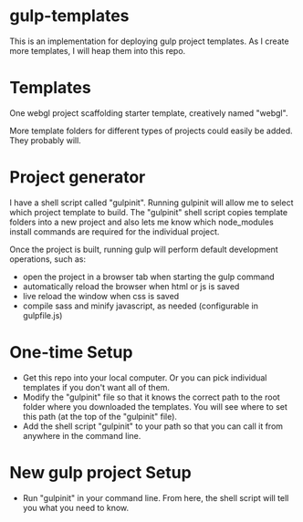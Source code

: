 # gulp-templates
This is an implementation for deploying gulp project templates. As I create more templates, I will heap them into this repo.

# Templates

One webgl project scaffolding starter template, creatively named "webgl". 

More template folders for different types of projects could easily be added. 
They probably will.

# Project generator

I have a shell script called "gulpinit". Running gulpinit will allow me to select which project template to build.
The "gulpinit" shell script copies template folders into a new project and also lets me know which 
node_modules install commands are required for the individual project.

Once the project is built, running gulp will perform default development operations, such as:

- open the project in a browser tab when starting the gulp command
- automatically reload the browser when html or js is saved
- live reload the window when css is saved
- compile sass and minify javascript, as needed (configurable in gulpfile.js)

# One-time Setup

- Get this repo into your local computer. Or you can pick individual templates if you don't want all of them.
- Modify the "gulpinit" file so that it knows the correct path to the root folder where you downloaded the templates. You will see where to set this path (at the top of the "gulpinit" file).
- Add the shell script "gulpinit" to your path so that you can call it from anywhere in the command line.

# New gulp project Setup

- Run "gulpinit" in your command line. From here, the shell script will tell you what you need to know.
